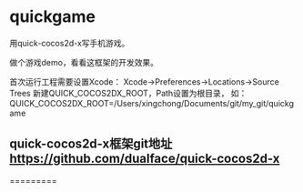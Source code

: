 quickgame
=========

用quick-cocos2d-x写手机游戏。

做个游戏demo，看看这框架的开发效果。

首次运行工程需要设置Xcode：
Xcode->Preferences->Locations->Source Trees
新建QUICK_COCOS2DX_ROOT，Path设置为根目录，
如：QUICK_COCOS2DX_ROOT=/Users/xingchong/Documents/git/my_git/quickgame

quick-cocos2d-x框架git地址
https://github.com/dualface/quick-cocos2d-x
--------------------------------------------------

=========
